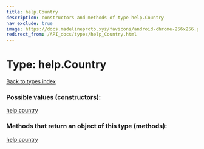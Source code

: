 ```yaml
---
title: help.Country
description: constructors and methods of type help.Country
nav_exclude: true
image: https://docs.madelineproto.xyz/favicons/android-chrome-256x256.png
redirect_from: /API_docs/types/help_Country.html
---
```

# Type: help.Country
[Back to types index](index.md)



### Possible values (constructors):

[help.country](../constructors/help.country.md)  



### Methods that return an object of this type (methods):



[help.country](../constructors/help.country.md)  

